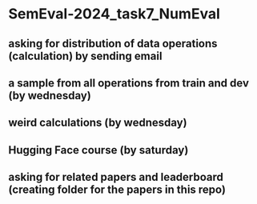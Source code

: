 # SemEval-2024_task7_NumEval
## asking for distribution of data operations (calculation) by sending email
## a sample from all operations from train and dev (by wednesday)
## weird calculations (by wednesday)
## Hugging Face course (by saturday)
## asking for related papers and leaderboard (creating folder for the papers in this repo)
